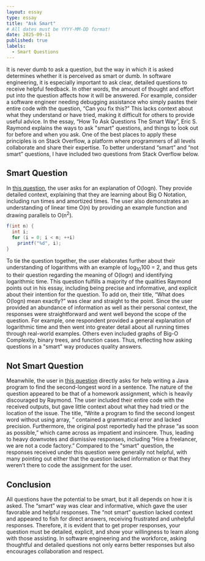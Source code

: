 ```yaml
---
layout: essay
type: essay
title: "Ask Smart"
# All dates must be YYYY-MM-DD format!
date: 2025-09-11
published: true
labels:
  - Smart Questions
---
```


It is never dumb to ask a question, but the way in which it is asked determines whether it is perceived as smart or dumb. In software engineering, it is especially important to ask clear, detailed questions to receive helpful feedback. In other words, the amount of thought and effort put into the question affects how it will be answered. For example, consider a software engineer needing debugging assistance who simply pastes their entire code with the question, “Can you fix this?” This lacks context about what they understand or have tried, making it difficult for others to provide useful advice. In the essay, “How To Ask Questions The Smart Way”, Eric S. Raymond explains the ways to ask "smart" questions, and things to look out for before and when you ask. One of the best places to apply these principles is on Stack Overflow, a platform where programmers of all levels collaborate and share their expertise. To better understand “smart” and “not smart” questions, I have included two questions from Stack Overflow below.

## Smart Question

In [this question](https://stackoverflow.com/questions/2307283/what-does-olog-n-mean-exactly), the user asks for an explanation of O(logn). They provide detailed context, explaining that they are learning about Big O Notation, including run times and amortized times. The user also demonstrates an understanding of linear time O(n) by providing an example function and drawing parallels to O(n<sup>2</sup>).

```java
f(int n) {
  int i;
  for (i = 0; i < n; ++i)
    printf("%d", i);
}
```

To tie the question together, the user elaborates further about their understanding of logarithms with an example of log<sub>10</sub>100 = 2, and thus gets to their question regarding the meaning of O(logn) and identifying logarithmic time. This question fulfills a majority of the qualities Raymond points out in his essay, including being precise and informative, and explicit about their intention for the question. To add on, their title, “What does O(logn) mean exactly?” was clear and straight to the point. Since the user provided an abundance of information as well as their personal context, the responses were straightforward and went well beyond the scope of the question. For example, one respondent provided a general explanation of logarithmic time and then went into greater detail about all running times through real-world examples. Others even included graphs of Big-O Complexity, binary trees, and function cases. Thus, reflecting how asking questions in a "smart" way produces quality answers.

## Not Smart Question

Meanwhile, the user in [this question](https://stackoverflow.com/questions/42488983/write-a-program-to-find-the-second-longest-word-without-using-array) directly asks for help writing a Java program to find the second-longest word in a sentence. The nature of the question appeared to be that of a homework assignment, which is heavily discouraged by Raymond. The user included their entire code with the received outputs, but gave little context about what they had tried or the location of the issue. The title, “Write a program to find the second longest word without using array, ” contained a grammatical error and lacked precision. Furthermore, the original post reportedly had the phrase “as soon as possible,” which came across as impatient and insincere. Thus, leading to heavy downvotes and dismissive responses, including “Hire a freelancer, we are not a code factory.” Compared to the "smart" question, the responses received under this question were generally not helpful, with many pointing out either that the question lacked information or that they weren’t there to code the assignment for the user. 

## Conclusion

All questions have the potential to be smart, but it all depends on how it is asked. The “smart” way was clear and informative, which gave the user favorable and helpful responses. The “not smart” question lacked context and appeared to fish for direct answers, receiving frustrated and unhelpful responses. Therefore, it is evident that to get proper responses, your question must be detailed, explicit, and show your willingness to learn along with those assisting. In software engineering and the workforce, asking thoughtful and detailed questions not only earns better responses but also encourages collaboration and respect. 
